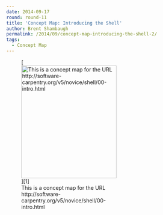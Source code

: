 ```yaml
---
date: 2014-09-17
round: round-11
title: 'Concept Map: Introducing the Shell'
author: Brent Shambaugh
permalink: /2014/09/concept-map-introducing-the-shell-2/
tags:
  - Concept Map
---
```

<figure id="attachment_8780" style="width: 253px;" class="wp-caption alignnone">[<img class="size-medium wp-image-8780" alt="This is a concept map for the URL http://software-carpentry.org/v5/novice/shell/00-intro.html" src="http://teaching.software-carpentry.org/wp-content/uploads/2014/09/intro_computers2-253x300.png" width="253" height="300" />][1]<figcaption class="wp-caption-text">This is a concept map for the URL http://software-carpentry.org/v5/novice/shell/00-intro.html</figcaption></figure>

 [1]: http://teaching.software-carpentry.org/wp-content/uploads/2014/09/intro_computers2.png
